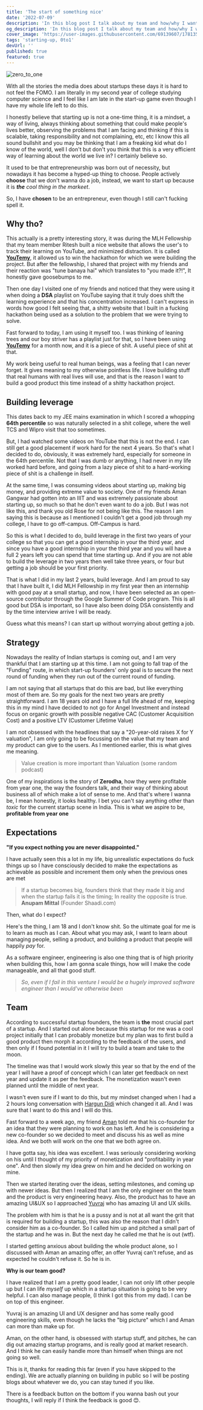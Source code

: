 ```yaml
---
title: 'The start of something nice'
date: '2022-07-09'
description: 'In this blog post I talk about my team and how/why I want to start up'
og_description: 'In this blog post I talk about my team and how/why I want to start up'
cover_image: 'https://user-images.githubusercontent.com/69139607/178135704-3f3a2f9b-0a22-4774-bbb3-f32a057cdaf6.png'
tags: 'starting-up, 0to1'
devUrl: ''
published: true
featured: true
---
```


![zero_to_one](https://user-images.githubusercontent.com/69139607/178135704-3f3a2f9b-0a22-4774-bbb3-f32a057cdaf6.png)

With all the stories the media does about startups these days it is hard to not feel the FOMO. I am literally in my second year of college studying computer science and I feel like I am late in the start-up game even though I have my whole life left to do this.

I honestly believe that starting up is not a one-time thing, it is a mindset, a way of living, always thinking about something that could make people's lives better, observing the problems that I am facing and thinking if this is scalable, taking responsibility and not complaining, etc, etc I know this all sound bullshit and you may be thinking that I am a freaking kid what do I know of the world, well I don't but don't you think that this is a very efficient way of learning about the world we live in? I certainly believe so.

It used to be that entrepreneurship was born out of necessity, but nowadays it has become a hyped-up thing to choose. People actively **choose** that we don't wanna do a job, instead, we want to start up because it is _**the** cool thing in the markeet_.

So, I have **chosen** to be an entrepreneur, even though I still can't fucking spell it.

## Why tho?

This actually is a pretty interesting story, it was during the MLH Fellowship that my team member Ritesh built a nice website that allows the user's to track their learning on YouTube, and minimized distraction. It is called [**YouTemy**](/projects/youtemy), it allowed us to win the hackathon for which we were building the project. But after the fellowship, I shared that project with my friends and their reaction was "tune banaya hai" which translates to "you made it?!", It honestly gave goosebumps to me.

Then one day I visited one of my friends and noticed that they were using it when doing a **DSA** playlist on YouTube saying that it truly does shift the learning experience and that his concentration increased. I can't express in words how good I felt seeing that, a shitty website that I built in a fucking hackathon being used as a solution to the problem that we were trying to solve.

Fast forward to today, I am using it myself too. I was thinking of leaning trees and our boy striver has a playlist just for that, so I have been using [**YouTemy**](/projects/youtemy) for a month now, and it is a piece of shit. A useful piece of shit at that.

My work being useful to real human beings, was a feeling that I can never forget. It gives meaning to my otherwise pointless life. I love building stuff that real humans with real lives will use, and that is the reason I want to build a good product this time instead of a shitty hackathon project.

## Building leverage

This dates back to my JEE mains examination in which I scored a whopping **64th percentile** so was naturally selected in a shit college, where the well TCS and Wipro visit that too sometimes.

But, I had watched some videos on YouTube that this is not the end. I can still get a good placement if work hard for the next 4 years. So that's what I decided to do, obviously, it was extremely hard, especially for someone in the 64th percentile. Not that I was dumb or anything, I had never in my life worked hard before, and going from a lazy piece of shit to a hard-working piece of shit is a challenge in itself.

At the same time, I was consuming videos about starting up, making big money, and providing extreme value to society. One of my friends Aman Gangwar had gotten into an IIIT and was extremely passionate about starting up, so much so that he don't even want to do a job. But I was not like this, and thank you old Rose for not being like this. The reason I am saying this is because as I mentioned I couldn't get a good job through my college, I have to go off-campus. Off-Campus is hard.

So this is what I decided to do, build leverage in the first two years of your college so that you can get a good internship in your the third year, and since you have a good internship in your the third year and you will have a full 2 years left you can spend that time starting up. And if you are not able to build the leverage in two years then well take three years, or four but getting a job should be your first priority.

That is what I did in my last 2 years, build leverage. And I am proud to say that I have built it, I did MLH Fellowship in my first year then an internship with good pay at a small startup, and now, I have been selected as an open-source contributor through the Google Summer of Code program. This is all good but DSA is important, so I have also been doing DSA consistently and by the time interview arrive I will be ready.

Guess what this means? I can start up without worrying about getting a job.

## Strategy

Nowadays the reality of Indian startups is coming out, and I am very thankful that I am starting up at this time. I am not going to fall trap of the "Funding" route, in which start-up founders' only goal is to secure the next round of funding when they run out of the current round of funding.

I am not saying that all startups that do this are bad, but like everything most of them are. So my goals for the next two years are pretty straightforward. I am 18 years old and I have a full life ahead of me, keeping this in my mind I have decided to not go for Angel Investment and instead focus on organic growth with possible negative CAC (Customer Acquisition Cost) and a positive LTV (Customer Lifetime Value)

I am not obsessed with the headlines that say a "20-year-old raises X for Y valuation", I am only going to be focussing on the value that my team and my product can give to the users. As I mentioned earlier, this is what gives me meaning.

> Value creation is more important than Valuation (some random podcast)

One of my inspirations is the story of **Zerodha**, how they were profitable from year one, the way the founders talk, and their way of thinking about business all of which make a lot of sense to me. And that's where I wanna be, I mean honestly, it looks healthy. I bet you can't say anything other than _toxic_ for the current startup scene in India. This is what we aspire to be, **profitable from year one**

## Expectations

**"If you expect nothing you are never disappointed."**

I have actually seen this a lot in my life, big unrealistic expectations do fuck things up so I have consciously decided to make the expectations as achievable as possible and increment them only when the previous ones are met

> If a startup becomes big, founders think that they made it big and when the startup fails it is the timing;
> In reality the opposite is true.
> **Anupam Mittal** (Founder Shaadi.com)

Then, what do I expect?

Here's the thing, I am 18 and I don't know shit. So the ultimate goal for me is to learn as much as I can. About what you may ask, I want to learn about managing people, selling a product, and building a product that people will happily _pay_ for.

As a software engineer, engineering is also one thing that is of high priority when building this, how I am gonna scale things, how will I make the code manageable, and all that good stuff.

> _So, even if I fail in this venture I would be a hugely improved software engineer than I would've otherwise been_

## Team

According to successful startup founders, the team is **the** most crucial part of a startup. And I started out alone because this startup for me was a cool project initially that I can probably monetize but my plan was to first build a good product then morph it according to the feedback of the users, and then only if I found potential in it I will try to build a team and take to the moon.

The timeline was that I would work slowly this year so that by the end of the year I will have a proof of concept which I can later get feedback on next year and update it as per the feedback. The monetization wasn't even planned until the middle of next year.

I wasn't even sure if I want to do this, but my mindset changed when I had a 2 hours long conversation with [Hargun Didi](https://www.linkedin.com/in/hkaur008/) which changed it all. And I was sure that I want to do this and I will do this.

Fast forward to a week ago, my friend [Aman](https://www.linkedin.com/in/iamangangwar/) told me that his co-founder for an idea that they were planning to work on has left. And he is considering a new co-founder so we decided to meet and discuss his as well as mine idea. And we both will work on the one that we both agree on.

I have gotta say, his idea was excellent. I was seriously considering working on his until I thought of my priority of monetization and "profitability in year one". And then slowly my idea grew on him and he decided on working on mine.

Then we started iterating over the ideas, setting milestones, and coming up with newer ideas. But then I realized that I am the only engineer on the team and the product is very engineering heavy. Also, the product has to have an amazing UI&UX so I approached [Yuvraj](https://curiousyuvi.github.io/) who has amazing UI and UX skills.

The problem with him is that he is a pussy and is not at all want the grit that is required for building a startup, this was also the reason that I didn't consider him as a co-founder. So I called him up and pitched a small part of the startup and he was in. But the next day he called me that he is out (wtf).

I started getting anxious about building the whole product alone, so I discussed with Aman an amazing offer, an offer Yuvraj can't refuse, and as expected he couldn't refuse it. So he is in.

**Why is our team good?**

I have realized that I am a pretty good leader, I can not only lift other people up but I can life _myself_ up which in a startup situation is going to be very helpful. I can also manage people, (I think I got this from my dad). I can be on top of this engineer.

Yuvraj is an amazing UI and UX designer and has some really good engineering skills, even though he lacks the "big picture" which I and Aman can more than make up for.

Aman, on the other hand, is obsessed with startup stuff, and pitches, he can dig out amazing startup programs, and is really good at market research. And I think he can easily handle more than himself when things are not going so well.

This is it, thanks for reading this far (even if you have skipped to the ending). We are actually planning on building in public so I will be posting blogs about whatever we do, you can stay tuned if you like.

There is a feedback button on the bottom if you wanna bash out your thoughts, I will reply if I think the feedback is good 😊.
